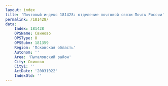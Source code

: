 ```yaml
---
layout: index
title: 'Почтовый индекс 181428: отделение почтовой связи Почты России'
permalink: /181428/
data:
    Index: 181428
    OPSName: Свиново
    OPSType: О
    OPSSubm: 181359
    Region: 'Псковская область'
    Autonom: ''
    Area: 'Пыталовский район'
    City: Свиново
    City1: ''
    ActDate: '20031022'
    IndexOld: ''
---
```

